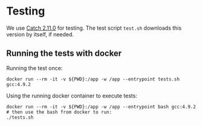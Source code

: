 # Testing

We use [Catch 2.11.0](https://github.com/catchorg/Catch2) for testing. The test script `test.sh` downloads this version by itself, if needed.

## Running the tests with docker

Running the test once:
```
docker run --rm -it -v ${PWD}:/app -w /app --entrypoint tests.sh gcc:4.9.2
```

Using the running docker container to execute tests:
```
docker run --rm -it -v ${PWD}:/app -w /app --entrypoint bash gcc:4.9.2
# then use the bash from docker to run:
./tests.sh
```
